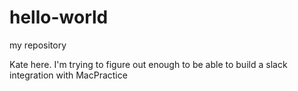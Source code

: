 # hello-world
my repository

Kate here. I'm trying to figure out enough to be able to build a slack integration with MacPractice
